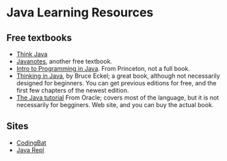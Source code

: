 Java Learning Resources
====

## Free textbooks
* [Think Java](http://greenteapress.com/thinkapjava/)
* [Javanotes](http://math.hws.edu/javanotes/), another free textbook.
* [Intro to Programming in Java](http://introcs.cs.princeton.edu/java/home/). From Princeton, not a full book.
* [Thinking in Java](http://www.mindviewinc.com/Books/TIJ4/), by Bruce Eckel; a great book, although not necessarily designed for beginners. You can get previous editions for free, and the first few chapters of the newest edition. 
* [The Java tutorial](http://docs.oracle.com/javase/tutorial/) From Oracle; covers most of the language, but it is not necessarily for begginers. Web site, and you can buy the actual book.

## Sites
* [CodingBat](http://codingbat.com)
* [Java Repl](http://www.javarepl.com/console.html)
